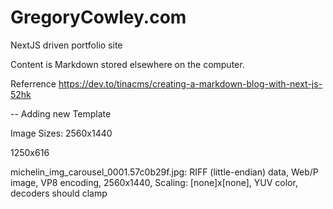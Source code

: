 # GregoryCowley.com

NextJS driven portfolio site

Content is Markdown stored elsewhere on the computer. 

Referrence
https://dev.to/tinacms/creating-a-markdown-blog-with-next-js-52hk


--
Adding new Template

Image Sizes: 2560x1440

1250x616

michelin_img_carousel_0001.57c0b29f.jpg: RIFF (little-endian) data, Web/P image, VP8 encoding, 2560x1440, Scaling: [none]x[none], YUV color, decoders should clamp


